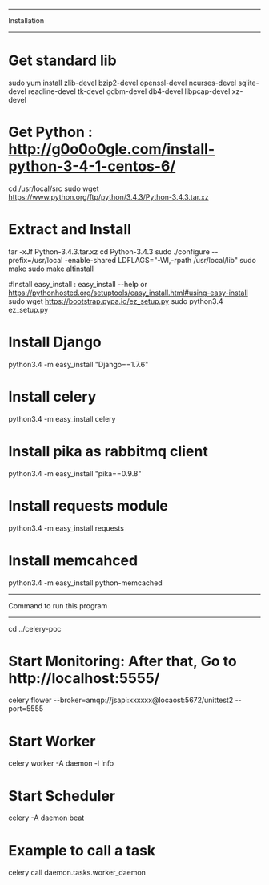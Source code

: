 ********************************************************************
Installation
********************************************************************
# Get standard lib
sudo yum install zlib-devel bzip2-devel openssl-devel ncurses-devel sqlite-devel readline-devel tk-devel gdbm-devel db4-devel libpcap-devel xz-devel

# Get Python : http://g0o0o0gle.com/install-python-3-4-1-centos-6/
cd /usr/local/src
sudo wget https://www.python.org/ftp/python/3.4.3/Python-3.4.3.tar.xz

# Extract and Install
tar -xJf Python-3.4.3.tar.xz
cd Python-3.4.3
sudo ./configure --prefix=/usr/local -enable-shared LDFLAGS="-Wl,-rpath /usr/local/lib"
sudo make
sudo make altinstall

#Install easy_install : easy_install --help or https://pythonhosted.org/setuptools/easy_install.html#using-easy-install
sudo wget https://bootstrap.pypa.io/ez_setup.py
sudo python3.4 ez_setup.py 

# Install Django
python3.4 -m easy_install "Django==1.7.6"

# Install celery
python3.4 -m easy_install celery

# Install pika as rabbitmq client
python3.4 -m easy_install "pika==0.9.8"

# Install requests module
python3.4 -m easy_install requests

# Install memcahced
python3.4 -m easy_install python-memcached 



********************************************************************
Command to run this program
********************************************************************
cd ../celery-poc

# Start Monitoring: After that, Go to http://localhost:5555/
celery flower --broker=amqp://jsapi:xxxxxx@locaost:5672/unittest2 --port=5555

# Start Worker
celery worker -A daemon -l info 

# Start Scheduler
celery -A daemon beat

# Example to call a task
celery call daemon.tasks.worker_daemon



